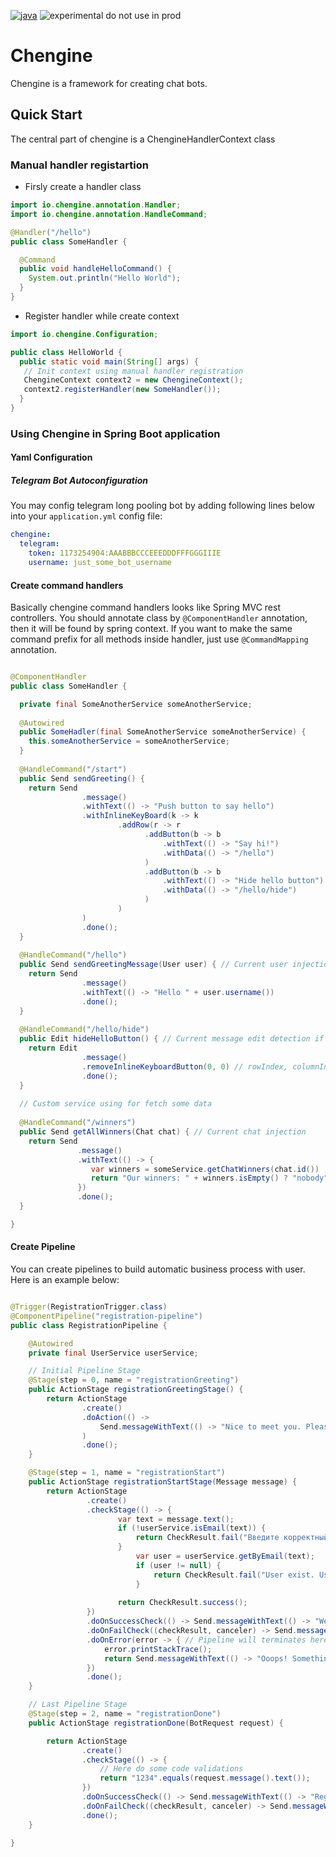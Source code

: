 [![java][0]][1] ![experimental do not use in prod][2]

[0]: https://img.shields.io/badge/java-11-blue.svg?style=flat-square
[1]: https://openjdk.java.net/projects/jdk/11/

[2]: https://img.shields.io/badge/development%20or%20experimental-do%20not%20use%20in%20prod-orange?style=flat-square

# Chengine

Chengine is a framework for creating chat bots.

## Quick Start

The central part of chengine is a ChengineHandlerContext class

### Manual handler registartion
- Firsly create a handler class
```java
import io.chengine.annotation.Handler;
import io.chengine.annotation.HandleCommand;

@Handler("/hello")
public class SomeHandler {

  @Command
  public void handleHelloCommand() {
    System.out.println("Hello World");
  }
}
```
- Register handler while create context
```java
import io.chengine.Configuration;

public class HelloWorld {
  public static void main(String[] args) {
   // Init context using manual handler registration
   ChengineContext context2 = new ChengineContext();
   context2.registerHandler(new SomeHandler());
  }
}

```

### Using Chengine in Spring Boot application

#### Yaml Configuration

##### Telegram Bot Autoconfiguration

You may config telegram long pooling bot by adding following lines below into your `application.yml` config file:

```yaml
chengine:
  telegram:
    token: 1173254904:AAABBBCCCEEEDDDFFFGGGIIIE
    username: just_some_bot_username
```

#### Create command handlers

Basically chengine command handlers looks like Spring MVC rest controllers. You should annotate class by `@ComponentHandler` annotation, then
it will be found by spring context. If you want to make the same command prefix for all methods inside handler, just use `@CommandMapping` annotation.

```java

@ComponentHandler
public class SomeHandler {

  private final SomeAnotherService someAnotherService;
  
  @Autowired
  public SomeHadler(final SomeAnotherService someAnotherService) {
    this.someAnotherService = someAnotherService;
  }
  
  @HandleCommand("/start")
  public Send sendGreeting() {
    return Send
                .message()
                .withText(() -> "Push button to say hello")
                .withInlineKeyBoard(k -> k
                        .addRow(r -> r
                              .addButton(b -> b
                                  .withText(() -> "Say hi!")
                                  .withData(() -> "/hello")
                              )
                              .addButton(b -> b
                                  .withText(() -> "Hide hello button")
                                  .withData(() -> "/hello/hide")
                              )
                        )
                )
                .done();
  }
  
  @HandleCommand("/hello")
  public Send sendGreetingMessage(User user) { // Current user injection
    return Send
                .message()
                .withText(() -> "Hello " + user.username())
                .done();
  }
  
  @HandleCommand("/hello/hide")
  public Edit hideHelloButton() { // Current message edit detection if inline keyboard button callback received
    return Edit
                .message()
                .removeInlineKeyboardButton(0, 0) // rowIndex, columnIndex
                .done();
  }
  
  // Custom service using for fetch some data
  
  @HandleCommand("/winners")
  public Send getAllWinners(Chat chat) { // Current chat injection
    return Send
               .message()
               .withText(() -> {
                  var winners = someService.getChatWinners(chat.id())
                  return "Our winners: " + winners.isEmpty() ? "nobody" : winners.toString();
               })
               .done();
  }

}
```

#### Create Pipeline

You can create pipelines to build automatic business process with user. Here is an example below:

```java

@Trigger(RegistrationTrigger.class)
@ComponentPipeline("registration-pipeline")
public class RegistrationPipeline {

    @Autowired
    private final UserService userService;

    // Initial Pipeline Stage
    @Stage(step = 0, name = "registrationGreeting")
    public ActionStage registrationGreetingStage() {
        return ActionStage
                .create()
                .doAction(() -> 
                    Send.messageWithText(() -> "Nice to meet you. Please enter your email.")
                )
                .done();
    }

    @Stage(step = 1, name = "registrationStart")
    public ActionStage registrationStartStage(Message message) {
        return ActionStage
                 .create()
                 .checkStage(() -> { 
                        var text = message.text();
                        if (!userService.isEmail(text)) {
                            return CheckResult.fail("Введите корректный email");
                        }
                            var user = userService.getByEmail(text);
                            if (user != null) {
                                return CheckResult.fail("User exist. User another email");
                            }
                                       
                        return CheckResult.success();
                 })
                 .doOnSuccessCheck(() -> Send.messageWithText(() -> "We sent code to email. Put it here."))
                 .doOnFailCheck((checkResult, canceler) -> Send.messageWithText(() -> checkResult.getData()))
                 .doOnError(error -> { // Pipeline will terminates here if some exception will be trown
                     error.printStackTrace();
                     return Send.messageWithText(() -> "Ooops! Something went wrong, try again");
                 })
                 .done();
    }

    // Last Pipeline Stage
    @Stage(step = 2, name = "registrationDone")
    public ActionStage registrationDone(BotRequest request) {

        return ActionStage
                .create()
                .checkStage(() -> {
                    // Here do some code validations
                    return "1234".equals(request.message().text());   
                })
                .doOnSuccessCheck(() -> Send.messageWithText(() -> "Registration successful!"))
                .doOnFailCheck((checkResult, canceler) -> Send.messageWithText("Wrong code, try again!"))
                .done();
    }

}
```
